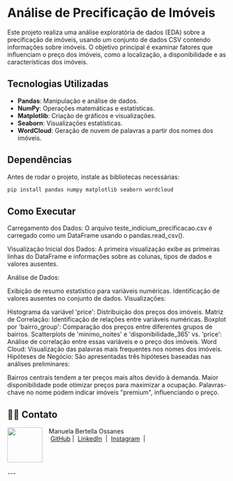 # Análise de Precificação de Imóveis

Este projeto realiza uma análise exploratória de dados (EDA) sobre a precificação de imóveis, usando um conjunto de dados CSV contendo informações sobre imóveis. O objetivo principal é examinar fatores que influenciam o preço dos imóveis, como a localização, a disponibilidade e as características dos imóveis.

## Tecnologias Utilizadas

- **Pandas**: Manipulação e análise de dados.
- **NumPy**: Operações matemáticas e estatísticas.
- **Matplotlib**: Criação de gráficos e visualizações.
- **Seaborn**: Visualizações estatísticas.
- **WordCloud**: Geração de nuvem de palavras a partir dos nomes dos imóveis.

## Dependências

Antes de rodar o projeto, instale as bibliotecas necessárias:

```bash
pip install pandas numpy matplotlib seaborn wordcloud
```

## Como Executar
Carregamento dos Dados: O arquivo teste_indicium_precificacao.csv é carregado como um DataFrame usando o pandas.read_csv().

Visualização Inicial dos Dados: A primeira visualização exibe as primeiras linhas do DataFrame e informações sobre as colunas, tipos de dados e valores ausentes.

Análise de Dados:

Exibição de resumo estatístico para variáveis numéricas.
Identificação de valores ausentes no conjunto de dados.
Visualizações:

Histograma da variável 'price': Distribuição dos preços dos imóveis.
Matriz de Correlação: Identificação de relações entre variáveis numéricas.
Boxplot por 'bairro_group': Comparação dos preços entre diferentes grupos de bairros.
Scatterplots de 'minimo_noites' e 'disponibilidade_365' vs. 'price': Análise de correlação entre essas variáveis e o preço dos imóveis.
Word Cloud: Visualização das palavras mais frequentes nos nomes dos imóveis.
Hipóteses de Negócio: São apresentadas três hipóteses baseadas nas análises preliminares:

Bairros centrais tendem a ter preços mais altos devido à demanda.
Maior disponibilidade pode otimizar preços para maximizar a ocupação.
Palavras-chave no nome podem indicar imóveis "premium", influenciando o preço.


## 👨‍💻 Contato

<p>
    <img 
      align=left 
      margin=10 
      width=80 
      src="https://avatars.githubusercontent.com/u/79885721?v=4"
    />
    <p>&nbsp&nbsp&nbspManuela Bertella Ossanes<br>
    &nbsp&nbsp&nbsp
    <a href="https://github.com/muriloboss">
    GitHub</a>&nbsp;|&nbsp;
    <a href="https://www.linkedin.com/in/murilo-ossanes/">LinkedIn</a>
&nbsp;|&nbsp;
    <a href="https://www.instagram.com/murilo_boss/">
    Instagram</a>
&nbsp;|&nbsp;</p>
</p>
<br/><br/>
<p>
---